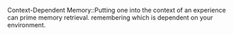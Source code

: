 Context-Dependent Memory::Putting one into the context of an experience can prime memory retrieval. remembering which is dependent on your environment.